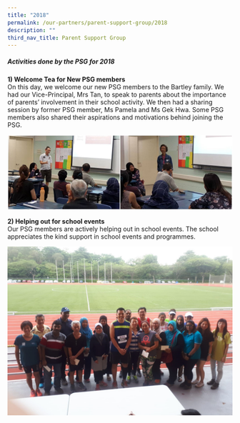 ```yaml
---
title: "2018"
permalink: /our-partners/parent-support-group/2018
description: ""
third_nav_title: Parent Support Group
---
```

##### Activities done by the PSG for 2018 

**1) Welcome Tea for New PSG members** <br>
On this day, we welcome our new PSG members to the Bartley family. We had our Vice-Principal, Mrs Tan, to speak to parents about the importance of parents’ involvement in their school activity. We then had a sharing session by former PSG member, Ms Pamela and Ms Gek Hwa. Some PSG members also shared their aspirations and motivations behind joining the PSG. 

![](/images/photo_2022-06-09_16-03-56.jpg)

**2) Helping out for school events** <br>
Our PSG members are actively helping out in school events. The school appreciates the kind support in school events and programmes. 

![](/images/psg8.jpg)
